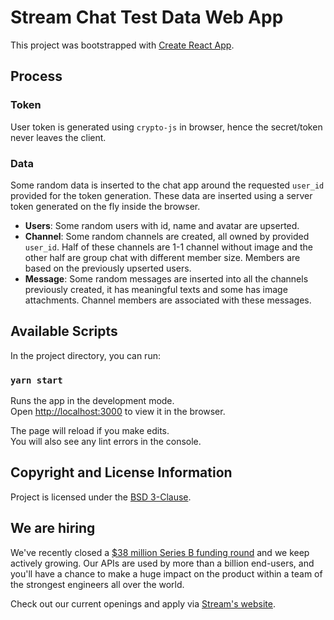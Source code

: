 # Stream Chat Test Data Web App

This project was bootstrapped with [Create React App](https://github.com/facebook/create-react-app).

## Process

### Token

User token is generated using `crypto-js` in browser, hence the secret/token never leaves the client.

### Data

Some random data is inserted to the chat app around the requested `user_id` provided for the token generation. These data are inserted using a server token generated on the fly inside the browser.

- **Users**: Some random users with id, name and avatar are upserted.
- **Channel**: Some random channels are created, all owned by provided `user_id`. Half of these channels are 1-1 channel without image and the other half are group chat with different member size. Members are based on the previously upserted users.
- **Message**: Some random messages are inserted into all the channels previously created, it has meaningful texts and some has image attachments. Channel members are associated with these messages.

## Available Scripts

In the project directory, you can run:

### `yarn start`

Runs the app in the development mode.\
Open [http://localhost:3000](http://localhost:3000) to view it in the browser.

The page will reload if you make edits.\
You will also see any lint errors in the console.

## Copyright and License Information

Project is licensed under the [BSD 3-Clause](LICENSE).

## We are hiring

We've recently closed a [$38 million Series B funding round](https://techcrunch.com/2021/03/04/stream-raises-38m-as-its-chat-and-activity-feed-apis-power-communications-for-1b-users/) and we keep actively growing.
Our APIs are used by more than a billion end-users, and you'll have a chance to make a huge impact on the product within a team of the strongest engineers all over the world.

Check out our current openings and apply via [Stream's website](https://getstream.io/team/#jobs).
